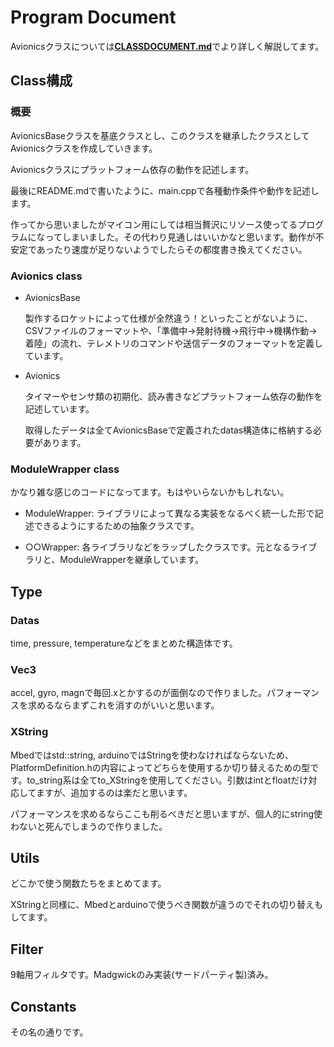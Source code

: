# Program Document

Avionicsクラスについては[**CLASSDOCUMENT.md**](https://github.com/FROM-THE-EARTH/Avionics-Software/blob/master/CLASSDOCUMENT.md)でより詳しく解説してます。

## Class構成

### 概要

AvionicsBaseクラスを基底クラスとし、このクラスを継承したクラスとしてAvionicsクラスを作成していきます。

Avionicsクラスにプラットフォーム依存の動作を記述します。

最後にREADME.mdで書いたように、main.cppで各種動作条件や動作を記述します。

作ってから思いましたがマイコン用にしては相当贅沢にリソース使ってるプログラムになってしまいました。その代わり見通しはいいかなと思います。動作が不安定であったり速度が足りないようでしたらその都度書き換えてください。

### Avionics class

- AvionicsBase
    
  製作するロケットによって仕様が全然違う！といったことがないように、CSVファイルのフォーマットや、「準備中→発射待機→飛行中→機構作動→着陸」の流れ、テレメトリのコマンドや送信データのフォーマットを定義しています。

- Avionics

  タイマーやセンサ類の初期化、読み書きなどプラットフォーム依存の動作を記述しています。

  取得したデータは全てAvionicsBaseで定義されたdatas構造体に格納する必要があります。

### ModuleWrapper class
かなり雑な感じのコードになってます。もはやいらないかもしれない。

- ModuleWrapper: ライブラリによって異なる実装をなるべく統一した形で記述できるようにするための抽象クラスです。

- ○○Wrapper: 各ライブラリなどをラップしたクラスです。元となるライブラリと、ModuleWrapperを継承しています。

## Type
### Datas
time, pressure, temperatureなどをまとめた構造体です。

### Vec3
accel, gyro, magnで毎回.xとかするのが面倒なので作りました。パフォーマンスを求めるならまずこれを消すのがいいと思います。

### XString
Mbedではstd::string, arduinoではStringを使わなければならないため、PlatformDefinition.hの内容によってどちらを使用するか切り替えるための型です。to_string系は全てto_XStringを使用してください。引数はintとfloatだけ対応してますが、追加するのは楽だと思います。

パフォーマンスを求めるならここも削るべきだと思いますが、個人的にstring使わないと死んでしまうので作りました。

## Utils
どこかで使う関数たちをまとめてます。

XStringと同様に、Mbedとarduinoで使うべき関数が違うのでそれの切り替えもしてます。

## Filter
9軸用フィルタです。Madgwickのみ実装(サードパーティ製)済み。

## Constants
その名の通りです。